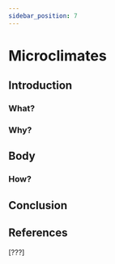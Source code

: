```yaml
---
sidebar_position: 7
---
```


# Microclimates

## Introduction

### What?

### Why?

## Body

### How?

## Conclusion

## References

[???]